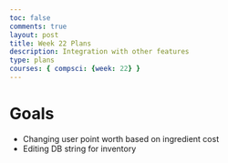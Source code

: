 ```yaml
---
toc: false
comments: true
layout: post
title: Week 22 Plans
description: Integration with other features
type: plans
courses: { compsci: {week: 22} }
---
```


# Goals
- Changing user point worth based on ingredient cost
- Editing DB string for inventory